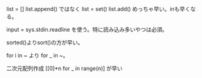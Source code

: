list = []
list.append()
ではなく
list = set()
list.add()
めっちゃ早い。inも早くなる。

input = sys.stdin.readline
を使う。特に読み込み多いやつは必須。

sorted()よりsort()の方が早い。

for i in ~
より
for _ in ~。

二次元配列作成
[[0]*n for _ in range(n)]
が早い
